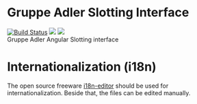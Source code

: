 # Gruppe Adler Slotting Interface
[![Build Status](https://travis-ci.org/gruppe-adler/slotting.gruppe-adler.de.svg?branch=master)](https://travis-ci.org/gruppe-adler/slotting.gruppe-adler.de)
[![](https://img.shields.io/david/gruppe-adler/slotting.gruppe-adler.de.svg)](https://david-dm.org/gruppe-adler/slotting.gruppe-adler.de)
[![](https://img.shields.io/david/dev/gruppe-adler/slotting.gruppe-adler.de.svg)](https://david-dm.org/gruppe-adler/slotting.gruppe-adler.de?type=dev)  
Gruppe Adler Angular Slotting interface

# Internationalization (i18n)
The open source freeware [i18n-editor](https://github.com/jcbvm/i18n-editor) should be used for internationalization.
Beside that, the files can be edited manually.
